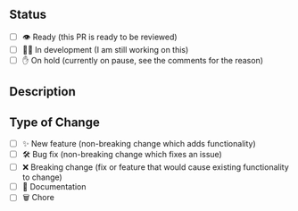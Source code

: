 <!--
  Thanks for contributing!

  Provide a description of your changes below and a general summary in the title.

  Please look at the following checklist to ensure that your PR can be accepted quickly:
-->

## Status

<!--- Put an `x` in the right box to indicate it's status: -->

- [ ] 👁️ Ready (this PR is ready to be reviewed)
- [ ] 🧑‍💻 In development (I am still working on this)
- [ ] ✋ On hold (currently on pause, see the comments for the reason)

## Description

<!--- Describe your changes in detail. -->

## Type of Change

<!--- Put an `x` in all the boxes that apply: -->

- [ ] ✨ New feature (non-breaking change which adds functionality)
- [ ] 🛠️ Bug fix (non-breaking change which fixes an issue)
- [ ] ❌ Breaking change (fix or feature that would cause existing functionality to change)
- [ ] 📝 Documentation
- [ ] 🗑️ Chore
